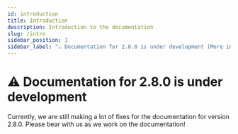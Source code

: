 ```yaml
---
id: introduction
title: Introduction
description: Introduction to the documentation
slug: /intro
sidebar_position: 1
sidebar_label: "⚠️ Documentation for 2.8.0 is under development (More info click here)"
---
```


# ⚠️ Documentation for 2.8.0 is under development

Currently, we are still making a lot of fixes for the documentation for version 2.8.0. Please bear with us as we work on the documentation!
